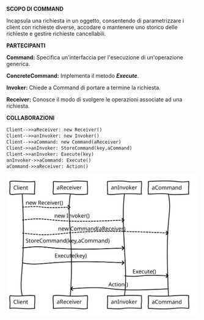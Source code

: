 **SCOPO DI COMMAND**

Incapsula una richiesta in un oggetto, consentendo di parametrizzare i client con richieste diverse, accodare o mantenere uno storico delle richieste e gestire richieste cancellabili.

**PARTECIPANTI**

**Command:** Specifica un'interfaccia per l'esecuzione di un'operazione generica.

**ConcreteCommand:** Implementa il metodo ***Execute***.

**Invoker:** Chiede a Command di portare a termine la richiesta.

**Receiver:** Conosce il modo di svolgere le operazioni associate ad una richiesta.

**COLLABORAZIONI**

```
Client-->>aReceiver: new Receiver()
Client-->>anInvoker: new Invoker()
Client-->>aCommand: new Command(aReceiver)
Client->>anInvoker: StoreCommand(key,aCommand)
Client->>anInvoker: Execute(key)
anInvoker->>aCommand: Execute() 
aCommand->>aReceiver: Action()
```

<img src="sequence_diagram.svg">